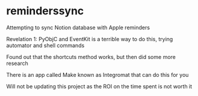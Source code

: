 # reminderssync
Attempting to sync Notion database with Apple reminders

Revelation 1: PyObjC and EventKit is a terrible way to do this, trying automator and shell commands

Found out that the shortcuts method works, but then did some more research

There is an app called Make known as Integromat that can do this for you

Will not be updating this project as the ROI on the time spent is not worth it